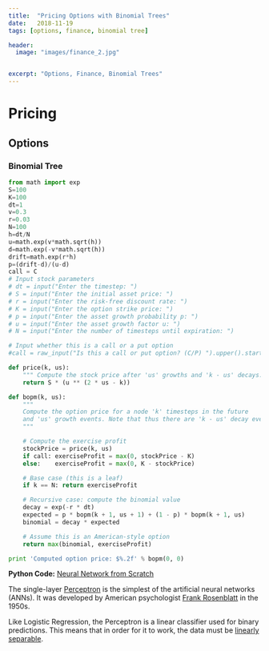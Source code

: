 ```yaml
---
title:  "Pricing Options with Binomial Trees"
date:   2018-11-19
tags: [options, finance, binomial tree]

header:
  image: "images/finance_2.jpg"


excerpt: "Options, Finance, Binomial Trees"
---
```

# Pricing
## Options
### Binomial Tree

```python
from math import exp
S=100
K=100
dt=1
v=0.3
r=0.03
N=100
h=dt/N
u=math.exp(v*math.sqrt(h))
d=math.exp(-v*math.sqrt(h))
drift=math.exp(r*h)
p=(drift-d)/(u-d)
call = C
# Input stock parameters
# dt = input("Enter the timestep: ")
# S = input("Enter the initial asset price: ")
# r = input("Enter the risk-free discount rate: ")
# K = input("Enter the option strike price: ")
# p = input("Enter the asset growth probability p: ")
# u = input("Enter the asset growth factor u: ")
# N = input("Enter the number of timesteps until expiration: ")

# Input whether this is a call or a put option
#call = raw_input("Is this a call or put option? (C/P) ").upper().startswith("C")

def price(k, us):
    """ Compute the stock price after 'us' growths and 'k - us' decays. """
    return S * (u ** (2 * us - k))

def bopm(k, us):
    """
    Compute the option price for a node 'k' timesteps in the future
    and 'us' growth events. Note that thus there are 'k - us' decay events.
    """

    # Compute the exercise profit
    stockPrice = price(k, us)
    if call: exerciseProfit = max(0, stockPrice - K)
    else:    exerciseProfit = max(0, K - stockPrice)

    # Base case (this is a leaf)
    if k == N: return exerciseProfit

    # Recursive case: compute the binomial value
    decay = exp(-r * dt)
    expected = p * bopm(k + 1, us + 1) + (1 - p) * bopm(k + 1, us)
    binomial = decay * expected

    # Assume this is an American-style option
    return max(binomial, exerciseProfit)

print 'Computed option price: $%.2f' % bopm(0, 0)
```

**Python Code:** [Neural Network from Scratch](https://github.com/jtsulliv/ML-from-scratch/tree/master/Neural-Networks)

The single-layer [Perceptron](https://en.wikipedia.org/wiki/Perceptron) is the simplest of the artificial neural networks (ANNs).  It was developed by American psychologist [Frank Rosenblatt](https://en.wikipedia.org/wiki/Frank_Rosenblatt) in the 1950s.  

Like Logistic Regression, the Perceptron is a linear classifier used for binary predictions.  This means that in order for it to work, the data must be [linearly separable](https://en.wikipedia.org/wiki/Linear_separability).
